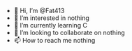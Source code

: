 - 👋 Hi, I’m @Fat413
- 👀 I’m interested in nothing
- 🌱 I’m currently learning C
- 💞️ I’m looking to collaborate on nothing
- 📫 How to reach me nothing

<!---
Fat413/Fat413 is a ✨ special ✨ repository because its `README.md` (this file) appears on your GitHub profile.
You can click the Preview link to take a look at your changes.
--->
